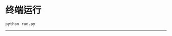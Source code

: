 # 终端运行

```shell
python run.py
```
********************************************************************************************************************************************************************************************************************************************************